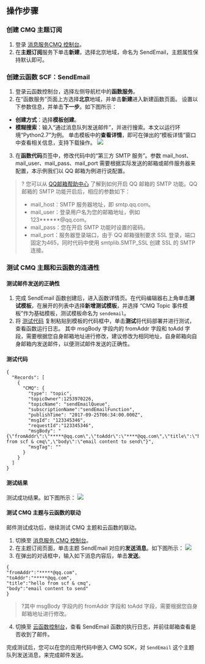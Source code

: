 ## 操作步骤
### 创建 CMQ 主题订阅
1. 登录 [消息服务CMQ 控制台](https://console.cloud.tencent.com/mq/index?rid=8)。
2. 在**主题订阅**服务下单击**新建**，选择北京地域，命名为 SendEmail，主题属性保持默认即可。

### 创建云函数 SCF：SendEmail
1. 登录云函数控制台，选择左侧导航栏中的**函数服务**。
2. 在“函数服务”页面上方选择**北京**地域，并单击**新建**进入新建函数页面。
设置以下参数信息，并单击**下一步**。如下图所示： 
 - **创建方式**：选择**模板创建**。
 - **模糊搜索**：输入“通过消息队列发送邮件”，并进行搜索。本文以运行环境“Python2.7”为例。
单击模板中的**查看详情**，即可在弹出的“模板详情”窗口中查看相关信息，支持下载操作。
![](https://main.qcloudimg.com/raw/29d8526f25d9c1b9289477404a5fa64d.png)
3. 在**函数代码**页签中，修改代码中的“第三方 SMTP 服务”。参数 mail_host、mail_user、mail_pass、mail_port 需要根据实际发送的邮箱或邮件服务器来配置，本示例我们以 QQ 邮箱为例进行说配置。
>? 您可以从 [QQ邮箱帮助中心](http://service.mail.qq.com/cgi-bin/help?subtype=1&&no=166&&id=28) 了解到如何开启 QQ 邮箱的 SMTP 功能。QQ 邮箱的 SMTP 功能开启后，相应的参数如下：
> - mail_host：SMTP 服务器地址，即 smtp.qq.com。
> - mail_user：登录用户名为您的邮箱地址，例如 123\*\*\*\*\*\*@qq.com。
> - mail_pass：您在开启 SMTP 功能时设置的密码。
> - mail_port：服务器登录端口，由于 QQ 邮箱强制要求 SSL 登录，端口固定为465，同时代码中使用 smtplib.SMTP_SSL 创建 SSL 的 SMTP 连接。

### 测试 CMQ 主题和云函数的连通性
#### 测试邮件发送的正确性
1. 完成 SendEmail 函数创建后，进入函数详情页。在代码编辑器右上角单击**测试模板**，在展开的列表中选择**新增测试模板**，并选择 “CMQ Topic 事件模板”作为基础模板，测试模板命名为 `sendemail`。
2. 将 [测试代码](#TestCode) 复制粘贴到模板的代码框中，单击**测试**将代码部署并进行测试，查看函数运行日志。
   其中 msgBody 字段内的 fromAddr 字段和 toAdd 字段，需要根据您自身邮箱地址进行修改，建议修改为相同地址，自身邮箱向自身邮箱内发送邮件，以便测试邮件发送的正确性。

[](id:TestCode)
#### 测试代码
```
{
  "Records": [
    {
      "CMQ": {
        "type": "topic",
        "topicOwner":1253970226,
        "topicName": "sendEmailQueue",
        "subscriptionName":"sendEmailFunction",
        "publishTime": "2017-09-25T06:34:00.000Z",
        "msgId": "123345346",
        "requestId":"123345346",
        "msgBody": "{\"fromAddr\":\"*****@qq.com\",\"toAddr\":\"****@qq.com\",\"title\":\"hello from scf & cmq\",\"body\":\"email content to send\"}",
        "msgTag": ""
      }
    }
  ]
}
```

#### 测试结果
测试成功结果。如下图所示： 
![](https://main.qcloudimg.com/raw/fc88197b536dc8c6d18c011c2ec05424.png)

#### 测试 CMQ 主题与云函数的联动
邮件测试成功后，继续测试 CMQ 主题和云函数的联动。
1. 切换至 [消息服务 CMQ 控制台](https://console.cloud.tencent.com/mq/index?rid=8)。
2. 在主题订阅页面，单击主题 SendEmail 对应的**发送消息**。如下图所示： 
![](https://main.qcloudimg.com/raw/7e4d2ae3fba0ab7a70d190329b8168dd.png)
3. 在弹出的对话框中，输入如下消息内容后，单击**发送**。
```
{
"fromAddr":"*****@qq.com",
"toAddr":"*****@qq.com",
"title":"hello from scf & cmq",
"body":"email content to send"
}
```
>?其中 msgBody 字段内的 fromAddr 字段和 toAdd 字段，需要根据您自身邮箱地址进行修改。
>
4. 切换至 [云函数控制台](https://console.cloud.tencent.com/scf)，查看 SendEmail 函数的执行日志，并前往邮箱查看是否收到了邮件。

完成测试后，您可以在您的应用代码中嵌入 CMQ SDK，对 `SendEmail` 这个主题队列发送消息，来完成邮件发送。
